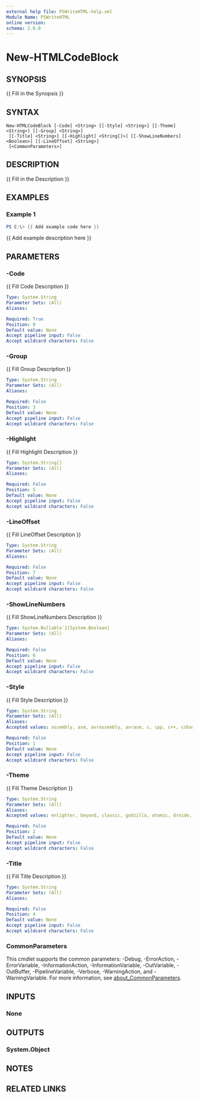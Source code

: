 ```yaml
---
external help file: PSWriteHTML-help.xml
Module Name: PSWriteHTML
online version:
schema: 2.0.0
---
```


# New-HTMLCodeBlock

## SYNOPSIS
{{ Fill in the Synopsis }}

## SYNTAX

```
New-HTMLCodeBlock [-Code] <String> [[-Style] <String>] [[-Theme] <String>] [[-Group] <String>]
 [[-Title] <String>] [[-Highlight] <String[]>] [[-ShowLineNumbers] <Boolean>] [[-LineOffset] <String>]
 [<CommonParameters>]
```

## DESCRIPTION
{{ Fill in the Description }}

## EXAMPLES

### Example 1
```powershell
PS C:\> {{ Add example code here }}
```

{{ Add example description here }}

## PARAMETERS

### -Code
{{ Fill Code Description }}

```yaml
Type: System.String
Parameter Sets: (All)
Aliases:

Required: True
Position: 0
Default value: None
Accept pipeline input: False
Accept wildcard characters: False
```

### -Group
{{ Fill Group Description }}

```yaml
Type: System.String
Parameter Sets: (All)
Aliases:

Required: False
Position: 3
Default value: None
Accept pipeline input: False
Accept wildcard characters: False
```

### -Highlight
{{ Fill Highlight Description }}

```yaml
Type: System.String[]
Parameter Sets: (All)
Aliases:

Required: False
Position: 5
Default value: None
Accept pipeline input: False
Accept wildcard characters: False
```

### -LineOffset
{{ Fill LineOffset Description }}

```yaml
Type: System.String
Parameter Sets: (All)
Aliases:

Required: False
Position: 7
Default value: None
Accept pipeline input: False
Accept wildcard characters: False
```

### -ShowLineNumbers
{{ Fill ShowLineNumbers Description }}

```yaml
Type: System.Nullable`1[System.Boolean]
Parameter Sets: (All)
Aliases:

Required: False
Position: 6
Default value: None
Accept pipeline input: False
Accept wildcard characters: False
```

### -Style
{{ Fill Style Description }}

```yaml
Type: System.String
Parameter Sets: (All)
Aliases:
Accepted values: assembly, asm, avrassembly, avrasm, c, cpp, c++, csharp, css, cython, cordpro, diff, docker, dockerfile, generic, standard, groovy, go, golang, html, ini, conf, java, js, javascript, jquery, mootools, ext.js, json, kotlin, less, lua, gfm, md, markdown, octave, matlab, nsis, php, powershell, prolog, py, python, raw, ruby, rust, scss, sass, shell, bash, sql, squirrel, swift, typescript, vhdl, visualbasic, vb, xml, yaml

Required: False
Position: 1
Default value: None
Accept pipeline input: False
Accept wildcard characters: False
```

### -Theme
{{ Fill Theme Description }}

```yaml
Type: System.String
Parameter Sets: (All)
Aliases:
Accepted values: enlighter, beyond, classic, godzilla, atomic, droide, minimal, eclipse, mowtwo, rowhammer, bootstrap4, dracula, monokai

Required: False
Position: 2
Default value: None
Accept pipeline input: False
Accept wildcard characters: False
```

### -Title
{{ Fill Title Description }}

```yaml
Type: System.String
Parameter Sets: (All)
Aliases:

Required: False
Position: 4
Default value: None
Accept pipeline input: False
Accept wildcard characters: False
```

### CommonParameters
This cmdlet supports the common parameters: -Debug, -ErrorAction, -ErrorVariable, -InformationAction, -InformationVariable, -OutVariable, -OutBuffer, -PipelineVariable, -Verbose, -WarningAction, and -WarningVariable. For more information, see [about_CommonParameters](http://go.microsoft.com/fwlink/?LinkID=113216).

## INPUTS

### None

## OUTPUTS

### System.Object
## NOTES

## RELATED LINKS
